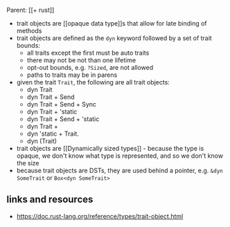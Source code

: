 Parent: [[+ rust]]

- trait objects are [[opaque data type]]s that allow for late binding of methods 
- trait objects are defined as the `dyn` keyword followed by a set of trait bounds:
	- all traits except the first must be auto traits
	- there may not be not than one lifetime
	- opt-out bounds, e.g. `?Sized`, are not allowed
	- paths to traits may be in parens
- given the trait `Trait`, the following are all trait objects:
	- dyn Trait
	- dyn Trait + Send
	- dyn Trait + Send + Sync
	- dyn Trait + 'static
	- dyn Trait + Send + 'static
	- dyn Trait +
	- dyn 'static + Trait.
	- dyn (Trait)
- trait objects are [[Dynamically sized types]] - because the type is opaque, we don't know what type is represented, and so we don't know the size
- because trait objects are DSTs, they are used behind a pointer, e.g. `&dyn SomeTrait` or `Box<dyn SomeTrait>`
## links and resources

- https://doc.rust-lang.org/reference/types/trait-object.html